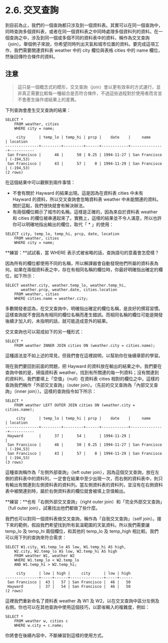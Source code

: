 # 2.6. 交叉查詢

到目前為止，我們的一個查詢都只涉及到一個資料表。其實可以在同一個查詢中，同時查詢多個資料表，或者在同一個資料表之中同時處理多個資料列的資料。在一個查詢之中，涉及到同一個或多個不同的資料表中的資料，稱作為交叉查詢（join）。舉個例子來說，你希望同時列出天氣和城市位置的資料。要完成這項工作，我們需要關連資料表 weather 中的 city 欄位與表格 cities 中的 name 欄位，然後回傳符合條件的資料。

## 注意

> 這只是一個概念式的模形，交叉查詢（join）會以更有效率的方式運行，並非真正需要比較每一種組合是否符合條件，不過這些過程對於使用者而言並不會產生操作或結果上的差異。

下列查詢會產生交叉查詢的結果：

```
SELECT *
    FROM weather, cities
    WHERE city = name;
```

```
     city      | temp_lo | temp_hi | prcp |    date    |     name      | location
---------------+---------+---------+------+------------+---------------+-----------
 San Francisco |      46 |      50 | 0.25 | 1994-11-27 | San Francisco | (-194,53)
 San Francisco |      43 |      57 |    0 | 1994-11-29 | San Francisco | (-194,53)
(2 rows)
```

在這個結果中可以觀察到兩件事情：

* 不會有關於 Hayward 的結果出現。這是因為在資料表 cities 中未有 Hayward 的資料，所以交叉查詢會忽略資料表 weather 中未能關連的資料。關於這點，我們很快就會有解決辦法。
* 有兩個欄位顯示了城市的名稱。這樣是正確的，因為來自於資料表 weather 和 cities 的欄位被串連起來了。實務上，這樣的結果並不令人滿意，所以也許你可以明確地指出輸出的欄位，取代「 \* 」的使用：

```
SELECT city, temp_lo, temp_hi, prcp, date, location
    FROM weather, cities
    WHERE city = name;
```

\*\*練習：\*\*試試看，當 WHERE 表示式被省略的話，查詢語句的意義會怎麼樣？

因為所有的欄位都使用不同的名稱，所以解譯器會自動發現他們所屬的資料表為何。如果在兩個資料表之中，存在有相同名稱的欄位時，你最好明確指出確定的欄位，如下所示：

```
SELECT weather.city, weather.temp_lo, weather.temp_hi,
       weather.prcp, weather.date, cities.location
    FROM weather, cities
    WHERE cities.name = weather.city;
```

多數開發者認為，在交叉查詢中，明確指出確定的欄位名稱，是良好的撰寫習慣。這樣查詢就不會因為有相同的欄位名稱而產生錯誤。而相同名稱的欄位可能是開發後續才加入的，未指明的話，就可能造成意外的結果。

交叉查詢也可以寫成如下的另一種形式：

```
SELECT *
    FROM weather INNER JOIN cities ON (weather.city = cities.name);
```

這種語法並不如上述的常見，但我們會在這裡說明，以幫助你在後續章節的學習。

現在我們要回到前面的問題，把 Hayward 的資料放在輸出的結果之中。我們要在查詢中做的是，掃描資料表 weather，找到有所關連的每一列資料；沒有關連到的資料列，我們要填上「空值」（null）在資料表 cities 相對的欄位之中。這樣的查詢我們稱作「外部交叉查詢」（outer join）。（先前的交叉查詢為「內部交叉查詢」（inner join））。這樣的查詢指令如下所示：

```
SELECT *
    FROM weather LEFT OUTER JOIN cities ON (weather.city = cities.name);
```

```
     city      | temp_lo | temp_hi | prcp |    date    |     name      | location
---------------+---------+---------+------+------------+---------------+-----------
 Hayward       |      37 |      54 |      | 1994-11-29 |               |
 San Francisco |      46 |      50 | 0.25 | 1994-11-27 | San Francisco | (-194,53)
 San Francisco |      43 |      57 |    0 | 1994-11-29 | San Francisco | (-194,53)
(3 rows)
```

這種查詢稱作為「左側外部查詢」（left outer join），因為這個交叉查詢，放在左側的資料表中的資料列，一定會在結果中至少出現一次，而右側的資料表中，則只有輸出有關連到左側資料表的資料列。當左側資料表的資料列，並沒有在右側資料表中被關連到時，屬於右側資料表的欄位就會被填上空值輸出。

\*\*練習：\*\*也有「右側外部交叉查詢」（right outer join）和「完全外部交叉查詢」（full outer join），試著找出他們都做了些什麼。

我們也可以對同一個資料表做交叉查詢，稱作為「自我交叉查詢」（self join）。接下來的範例，假設我們希望找到所有氣溫範圍的天氣資料。所以我們需要讓 temp\_lo 及 temp\_hi 兩個欄位，和其他的 temp\_lo 及 temp\_high 相比較。我們可以用下列的查詢來符合需求：

```
SELECT W1.city, W1.temp_lo AS low, W1.temp_hi AS high,
    W2.city, W2.temp_lo AS low, W2.temp_hi AS high
    FROM weather W1, weather W2
    WHERE W1.temp_lo < W2.temp_lo
    AND W1.temp_hi > W2.temp_hi;
```

```
     city      | low | high |     city      | low | high
---------------+-----+------+---------------+-----+------
 San Francisco |  43 |   57 | San Francisco |  46 |   50
 Hayward       |  37 |   54 | San Francisco |  46 |   50
(2 rows)
```

這裡我們重新命名了資料表 weather 為 W1 及 W2，以在交叉查詢中區分左側及右側。你也可以在其他查詢中使用這個技巧，以節省輸入的複雜度，例如：

```
SELECT *
    FROM weather w, cities c
    WHERE w.city = c.name;
```

你將會在後續內容中，不斷練習到這樣的使用方式。

